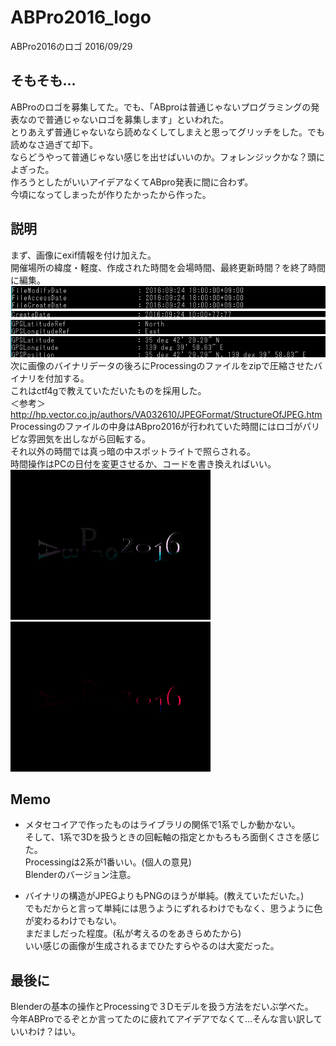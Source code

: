 # ABPro2016_logo
ABPro2016のロゴ 2016/09/29  

## そもそも...
ABProのロゴを募集してた。でも、「ABproは普通じゃないプログラミングの発表なので普通じゃないロゴを募集します」といわれた。  
とりあえず普通じゃないなら読めなくしてしまえと思ってグリッチをした。でも読めなさ過ぎて却下。  
ならどうやって普通じゃない感じを出せばいいのか。フォレンジックかな？頭によぎった。  
作ろうとしたがいいアイデアなくてABpro発表に間に合わず。  
今頃になってしまったが作りたかったから作った。  

## 説明
まず、画像にexif情報を付け加えた。  
開催場所の緯度・軽度、作成された時間を会場時間、最終更新時間？を終了時間に編集。  
<img src="https://github.com/wmrn/ABPro2016_logo/blob/master/data/exif.png" title="exif"/>  
次に画像のバイナリデータの後ろにProcessingのファイルをzipで圧縮させたバイナリを付加する。  
これはctf4gで教えていただいたものを採用した。  
＜参考＞<http://hp.vector.co.jp/authors/VA032610/JPEGFormat/StructureOfJPEG.htm>  
Processingのファイルの中身はABpro2016が行われていた時間にはロゴがパリピな雰囲気を出しながら回転する。  
それ以外の時間では真っ暗の中スポットライトで照らされる。  
時間操作はPCの日付を変更させるか、コードを書き換えればいい。  
<img src="https://github.com/wmrn/ABPro2016_logo/blob/master/data/ABPro2016_off.gif" title="OFF" width="320" height="240" />
<img src="https://github.com/wmrn/ABPro2016_logo/blob/master/data/ABPro2016_on.gif" title="ON" width="320" height="240" />  

## Memo
* メタセコイアで作ったものはライブラリの関係で1系でしか動かない。  
そして、1系で3Dを扱うときの回転軸の指定とかもろもろ面倒くささを感じた。  
Processingは2系が1番いい。(個人の意見)  
Blenderのバージョン注意。  

*  バイナリの構造がJPEGよりもPNGのほうが単純。(教えていただいた。)  
でもだからと言って単純には思うようにずれるわけでもなく、思うように色が変わるわけでもない。  
まだましだった程度。(私が考えるのをあきらめたから)  
いい感じの画像が生成されるまでひたすらやるのは大変だった。  

## 最後に
Blenderの基本の操作とProcessingで３Dモデルを扱う方法をだいぶ学べた。  
今年ABProでるぞとか言ってたのに疲れてアイデアでなくて...そんな言い訳していいわけ？はい。  
